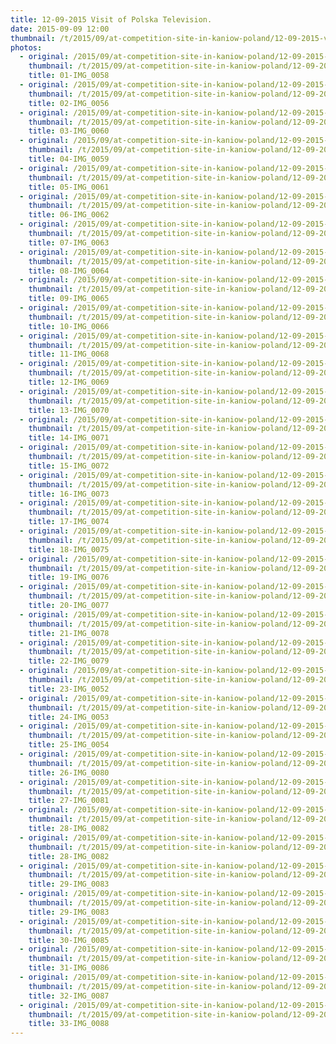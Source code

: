 ```yaml
---
title: 12-09-2015 Visit of Polska Television.
date: 2015-09-09 12:00
thumbnail: /t/2015/09/at-competition-site-in-kaniow-poland/12-09-2015-visit-of-polska-television/01-img_0058.jpg
photos:
  - original: /2015/09/at-competition-site-in-kaniow-poland/12-09-2015-visit-of-polska-television/01-img_0058.jpg
    thumbnail: /t/2015/09/at-competition-site-in-kaniow-poland/12-09-2015-visit-of-polska-television/01-img_0058.jpg
    title: 01-IMG_0058
  - original: /2015/09/at-competition-site-in-kaniow-poland/12-09-2015-visit-of-polska-television/02-img_0056.jpg
    thumbnail: /t/2015/09/at-competition-site-in-kaniow-poland/12-09-2015-visit-of-polska-television/02-img_0056.jpg
    title: 02-IMG_0056
  - original: /2015/09/at-competition-site-in-kaniow-poland/12-09-2015-visit-of-polska-television/03-img_0060.jpg
    thumbnail: /t/2015/09/at-competition-site-in-kaniow-poland/12-09-2015-visit-of-polska-television/03-img_0060.jpg
    title: 03-IMG_0060
  - original: /2015/09/at-competition-site-in-kaniow-poland/12-09-2015-visit-of-polska-television/04-img_0059.jpg
    thumbnail: /t/2015/09/at-competition-site-in-kaniow-poland/12-09-2015-visit-of-polska-television/04-img_0059.jpg
    title: 04-IMG_0059
  - original: /2015/09/at-competition-site-in-kaniow-poland/12-09-2015-visit-of-polska-television/05-img_0061.jpg
    thumbnail: /t/2015/09/at-competition-site-in-kaniow-poland/12-09-2015-visit-of-polska-television/05-img_0061.jpg
    title: 05-IMG_0061
  - original: /2015/09/at-competition-site-in-kaniow-poland/12-09-2015-visit-of-polska-television/06-img_0062.jpg
    thumbnail: /t/2015/09/at-competition-site-in-kaniow-poland/12-09-2015-visit-of-polska-television/06-img_0062.jpg
    title: 06-IMG_0062
  - original: /2015/09/at-competition-site-in-kaniow-poland/12-09-2015-visit-of-polska-television/07-img_0063.jpg
    thumbnail: /t/2015/09/at-competition-site-in-kaniow-poland/12-09-2015-visit-of-polska-television/07-img_0063.jpg
    title: 07-IMG_0063
  - original: /2015/09/at-competition-site-in-kaniow-poland/12-09-2015-visit-of-polska-television/08-img_0064.jpg
    thumbnail: /t/2015/09/at-competition-site-in-kaniow-poland/12-09-2015-visit-of-polska-television/08-img_0064.jpg
    title: 08-IMG_0064
  - original: /2015/09/at-competition-site-in-kaniow-poland/12-09-2015-visit-of-polska-television/09-img_0065.jpg
    thumbnail: /t/2015/09/at-competition-site-in-kaniow-poland/12-09-2015-visit-of-polska-television/09-img_0065.jpg
    title: 09-IMG_0065
  - original: /2015/09/at-competition-site-in-kaniow-poland/12-09-2015-visit-of-polska-television/10-img_0066.jpg
    thumbnail: /t/2015/09/at-competition-site-in-kaniow-poland/12-09-2015-visit-of-polska-television/10-img_0066.jpg
    title: 10-IMG_0066
  - original: /2015/09/at-competition-site-in-kaniow-poland/12-09-2015-visit-of-polska-television/11-img_0068.jpg
    thumbnail: /t/2015/09/at-competition-site-in-kaniow-poland/12-09-2015-visit-of-polska-television/11-img_0068.jpg
    title: 11-IMG_0068
  - original: /2015/09/at-competition-site-in-kaniow-poland/12-09-2015-visit-of-polska-television/12-img_0069.jpg
    thumbnail: /t/2015/09/at-competition-site-in-kaniow-poland/12-09-2015-visit-of-polska-television/12-img_0069.jpg
    title: 12-IMG_0069
  - original: /2015/09/at-competition-site-in-kaniow-poland/12-09-2015-visit-of-polska-television/13-img_0070.jpg
    thumbnail: /t/2015/09/at-competition-site-in-kaniow-poland/12-09-2015-visit-of-polska-television/13-img_0070.jpg
    title: 13-IMG_0070
  - original: /2015/09/at-competition-site-in-kaniow-poland/12-09-2015-visit-of-polska-television/14-img_0071.jpg
    thumbnail: /t/2015/09/at-competition-site-in-kaniow-poland/12-09-2015-visit-of-polska-television/14-img_0071.jpg
    title: 14-IMG_0071
  - original: /2015/09/at-competition-site-in-kaniow-poland/12-09-2015-visit-of-polska-television/15-img_0072.jpg
    thumbnail: /t/2015/09/at-competition-site-in-kaniow-poland/12-09-2015-visit-of-polska-television/15-img_0072.jpg
    title: 15-IMG_0072
  - original: /2015/09/at-competition-site-in-kaniow-poland/12-09-2015-visit-of-polska-television/16-img_0073.jpg
    thumbnail: /t/2015/09/at-competition-site-in-kaniow-poland/12-09-2015-visit-of-polska-television/16-img_0073.jpg
    title: 16-IMG_0073
  - original: /2015/09/at-competition-site-in-kaniow-poland/12-09-2015-visit-of-polska-television/17-img_0074.jpg
    thumbnail: /t/2015/09/at-competition-site-in-kaniow-poland/12-09-2015-visit-of-polska-television/17-img_0074.jpg
    title: 17-IMG_0074
  - original: /2015/09/at-competition-site-in-kaniow-poland/12-09-2015-visit-of-polska-television/18-img_0075.jpg
    thumbnail: /t/2015/09/at-competition-site-in-kaniow-poland/12-09-2015-visit-of-polska-television/18-img_0075.jpg
    title: 18-IMG_0075
  - original: /2015/09/at-competition-site-in-kaniow-poland/12-09-2015-visit-of-polska-television/19-img_0076.jpg
    thumbnail: /t/2015/09/at-competition-site-in-kaniow-poland/12-09-2015-visit-of-polska-television/19-img_0076.jpg
    title: 19-IMG_0076
  - original: /2015/09/at-competition-site-in-kaniow-poland/12-09-2015-visit-of-polska-television/20-img_0077.jpg
    thumbnail: /t/2015/09/at-competition-site-in-kaniow-poland/12-09-2015-visit-of-polska-television/20-img_0077.jpg
    title: 20-IMG_0077
  - original: /2015/09/at-competition-site-in-kaniow-poland/12-09-2015-visit-of-polska-television/21-img_0078.jpg
    thumbnail: /t/2015/09/at-competition-site-in-kaniow-poland/12-09-2015-visit-of-polska-television/21-img_0078.jpg
    title: 21-IMG_0078
  - original: /2015/09/at-competition-site-in-kaniow-poland/12-09-2015-visit-of-polska-television/22-img_0079.jpg
    thumbnail: /t/2015/09/at-competition-site-in-kaniow-poland/12-09-2015-visit-of-polska-television/22-img_0079.jpg
    title: 22-IMG_0079
  - original: /2015/09/at-competition-site-in-kaniow-poland/12-09-2015-visit-of-polska-television/23-img_0052.jpg
    thumbnail: /t/2015/09/at-competition-site-in-kaniow-poland/12-09-2015-visit-of-polska-television/23-img_0052.jpg
    title: 23-IMG_0052
  - original: /2015/09/at-competition-site-in-kaniow-poland/12-09-2015-visit-of-polska-television/24-img_0053.jpg
    thumbnail: /t/2015/09/at-competition-site-in-kaniow-poland/12-09-2015-visit-of-polska-television/24-img_0053.jpg
    title: 24-IMG_0053
  - original: /2015/09/at-competition-site-in-kaniow-poland/12-09-2015-visit-of-polska-television/25-img_0054.jpg
    thumbnail: /t/2015/09/at-competition-site-in-kaniow-poland/12-09-2015-visit-of-polska-television/25-img_0054.jpg
    title: 25-IMG_0054
  - original: /2015/09/at-competition-site-in-kaniow-poland/12-09-2015-visit-of-polska-television/26-img_0080.jpg
    thumbnail: /t/2015/09/at-competition-site-in-kaniow-poland/12-09-2015-visit-of-polska-television/26-img_0080.jpg
    title: 26-IMG_0080
  - original: /2015/09/at-competition-site-in-kaniow-poland/12-09-2015-visit-of-polska-television/27-img_0081.jpg
    thumbnail: /t/2015/09/at-competition-site-in-kaniow-poland/12-09-2015-visit-of-polska-television/27-img_0081.jpg
    title: 27-IMG_0081
  - original: /2015/09/at-competition-site-in-kaniow-poland/12-09-2015-visit-of-polska-television/28-img_0082_1443445320.jpg
    thumbnail: /t/2015/09/at-competition-site-in-kaniow-poland/12-09-2015-visit-of-polska-television/28-img_0082_1443445320.jpg
    title: 28-IMG_0082
  - original: /2015/09/at-competition-site-in-kaniow-poland/12-09-2015-visit-of-polska-television/28-img_0082.jpg
    thumbnail: /t/2015/09/at-competition-site-in-kaniow-poland/12-09-2015-visit-of-polska-television/28-img_0082.jpg
    title: 28-IMG_0082
  - original: /2015/09/at-competition-site-in-kaniow-poland/12-09-2015-visit-of-polska-television/29-img_0083_1443445328.jpg
    thumbnail: /t/2015/09/at-competition-site-in-kaniow-poland/12-09-2015-visit-of-polska-television/29-img_0083_1443445328.jpg
    title: 29-IMG_0083
  - original: /2015/09/at-competition-site-in-kaniow-poland/12-09-2015-visit-of-polska-television/29-img_0083.jpg
    thumbnail: /t/2015/09/at-competition-site-in-kaniow-poland/12-09-2015-visit-of-polska-television/29-img_0083.jpg
    title: 29-IMG_0083
  - original: /2015/09/at-competition-site-in-kaniow-poland/12-09-2015-visit-of-polska-television/30-img_0085.jpg
    thumbnail: /t/2015/09/at-competition-site-in-kaniow-poland/12-09-2015-visit-of-polska-television/30-img_0085.jpg
    title: 30-IMG_0085
  - original: /2015/09/at-competition-site-in-kaniow-poland/12-09-2015-visit-of-polska-television/31-img_0086.jpg
    thumbnail: /t/2015/09/at-competition-site-in-kaniow-poland/12-09-2015-visit-of-polska-television/31-img_0086.jpg
    title: 31-IMG_0086
  - original: /2015/09/at-competition-site-in-kaniow-poland/12-09-2015-visit-of-polska-television/32-img_0087.jpg
    thumbnail: /t/2015/09/at-competition-site-in-kaniow-poland/12-09-2015-visit-of-polska-television/32-img_0087.jpg
    title: 32-IMG_0087
  - original: /2015/09/at-competition-site-in-kaniow-poland/12-09-2015-visit-of-polska-television/33-img_0088.jpg
    thumbnail: /t/2015/09/at-competition-site-in-kaniow-poland/12-09-2015-visit-of-polska-television/33-img_0088.jpg
    title: 33-IMG_0088
---
```

